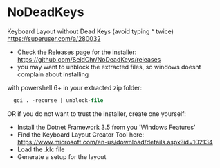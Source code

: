 # NoDeadKeys
Keyboard Layout without Dead Keys (avoid typing ^ twice)
https://superuser.com/a/280032

- Check the Releases page for the installer: https://github.com/SeidChr/NoDeadKeys/releases
- you may want to unblock the extracted files, so windows doesnt complain about installing

with powershell 6+ in your extracted zip folder:
```ps
  gci . -recurse | unblock-file
```

OR if you do not want to trust the installer, create one yourself:

- Install the Dotnet Framework 3.5 from you 'Windows Features'
- Find the Keyboard Layout Creator Tool here: https://www.microsoft.com/en-us/download/details.aspx?id=102134
- Load the .klc file
- Generate a setup for the layout
